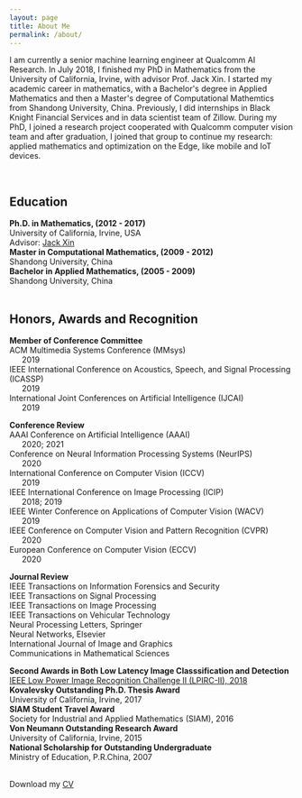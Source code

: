 ```yaml
---
layout: page
title: About Me
permalink: /about/
---
```

I am currently a senior machine learning engineer at Qualcomm AI Research. 
In July 2018, I finished my PhD in Mathematics from the University of California, Irvine, with advisor Prof. Jack Xin. I started my academic career in mathematics, with a Bachelor's degree in Applied Mathematics and then a Master's degree of Computational Mathemtics from Shandong University, China. Previously, I did internships in Black Knight Financial Services and in data scientist team of Zillow. During my PhD, I joined a research project cooperated with Qualcomm computer vision team and after graduation, I joined that group to continue my research:  applied mathematics and optimization on the Edge, like mobile and IoT devices.

<br>
<h2>Education</h2>
<strong>Ph.D. in Mathematics, (2012 - 2017) </strong>
<br>    University of California, Irvine, USA
<br>    Advisor: <a href="https://www.math.uci.edu/people/jack-xin">
    Jack Xin</a><br>
<strong>Master in Computational Mathematics, (2009 - 2012) </strong>
<br>    Shandong University, China<br>
<strong>Bachelor in Applied Mathematics, (2005 - 2009) </strong>
<br>    Shandong University, China<br>


<br>
<h2>Honors, Awards and Recognition</h2>

<strong>Member of Conference Committee</strong>
<br>    ACM Multimedia Systems Conference (MMsys) \
        &ensp; &ensp; 2019
<br>    IEEE International Conference on Acoustics, Speech, and 
	Signal Processing (ICASSP) \
	    &ensp; &ensp; 2019
<br>    International Joint Conferences on Artificial Intelligence (IJCAI) \
        &ensp; &ensp; 2019


<strong>Conference Review</strong>
<br>    AAAI Conference on Artificial Intelligence (AAAI) \
        &ensp; &ensp; 2020; 2021 
<br>    Conference on Neural Information Processing Systems (NeurIPS) \
        &ensp; &ensp; 2020
<br>    International Conference on Computer Vision (ICCV) \
        &ensp; &ensp; 2019
<br>    IEEE International Conference on Image Processing (ICIP) \
        &ensp; &ensp; 2018; 2019
<br>    IEEE Winter Conference on Applications of Computer Vision (WACV) \
        &ensp; &ensp; 2019
<br>    IEEE Conference on Computer Vision and Pattern Recognition (CVPR) \
        &ensp; &ensp; 2020
<br>    European Conference on Computer Vision (ECCV) \
        &ensp; &ensp; 2020

<strong>Journal Review</strong>
<br>    IEEE Transactions on Information Forensics and Security
<br>    IEEE Transactions on Signal Processing
<br>    IEEE Transactions on Image Processing
<br>    IEEE Transactions on Vehicular Technology
<br>    Neural Processing Letters, Springer
<br>    Neural Networks, Elsevier
<br>    International Journal of Image and Graphics
<br>    Communications in Mathematical Sciences


<strong>Second Awards in Both Low Latency Image Classsification and Detection</strong>
<br>    <a href="https://lpirc.ecn.purdue.edu/">
    IEEE Low Power Image Recognition Challenge II (LPIRC-II), 2018</a><br>
<strong>Kovalevsky Outstanding Ph.D. Thesis Award</strong>
<br>    University of California, Irvine, 2017<br>
<strong>SIAM Student Travel Award</strong>
<br>    Society for Industrial and Applied Mathematics (SIAM), 2016<br>
<strong>Von Neumann Outstanding Research Award</strong>
<br>    University of California, Irvine, 2015<br>
<strong>National Scholarship for Outstanding Undergraduate</strong>
<br>    Ministry of Education, P.R.China, 2007<br>




<br>
Download my <a href="https://github.com/zsivine/zsivine.github.io/raw/master/CV/Research_CV.pdf" download="Research_CV">CV</a><br>
<br>
